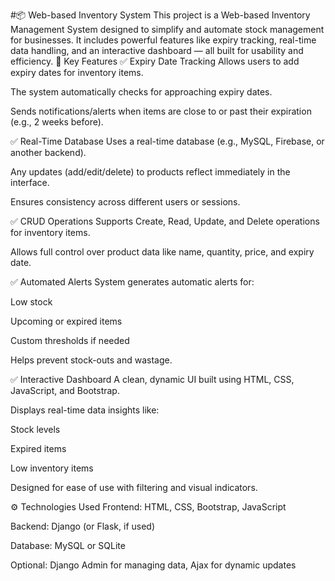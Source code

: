 #📦 Web-based Inventory System
This project is a Web-based Inventory Management System designed to simplify and automate stock management for businesses. It includes powerful features like expiry tracking, real-time data handling, and an interactive dashboard — all built for usability and efficiency.
🔑 Key Features
✅ Expiry Date Tracking
Allows users to add expiry dates for inventory items.

The system automatically checks for approaching expiry dates.

Sends notifications/alerts when items are close to or past their expiration (e.g., 2 weeks before).

✅ Real-Time Database
Uses a real-time database (e.g., MySQL, Firebase, or another backend).

Any updates (add/edit/delete) to products reflect immediately in the interface.

Ensures consistency across different users or sessions.

✅ CRUD Operations
Supports Create, Read, Update, and Delete operations for inventory items.

Allows full control over product data like name, quantity, price, and expiry date.

✅ Automated Alerts
System generates automatic alerts for:

Low stock

Upcoming or expired items

Custom thresholds if needed

Helps prevent stock-outs and wastage.

✅ Interactive Dashboard
A clean, dynamic UI built using HTML, CSS, JavaScript, and Bootstrap.

Displays real-time data insights like:

Stock levels

Expired items

Low inventory items

Designed for ease of use with filtering and visual indicators.

⚙️ Technologies Used
Frontend: HTML, CSS, Bootstrap, JavaScript

Backend: Django (or Flask, if used)

Database: MySQL or SQLite

Optional: Django Admin for managing data, Ajax for dynamic updates
